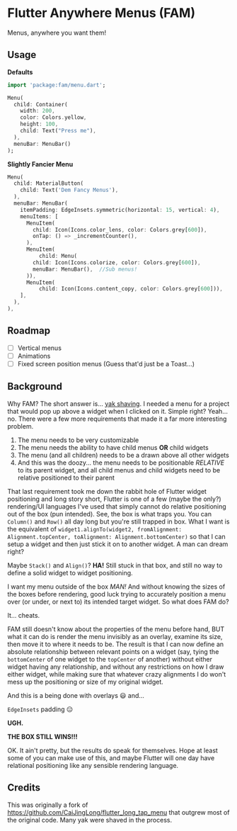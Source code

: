 # Flutter Anywhere Menus (FAM)
Menus, anywhere you want them!

## Usage

**Defaults**
```dart
import 'package:fam/menu.dart';

Menu(
  child: Container(
    width: 200,
    color: Colors.yellow,
    height: 100,
    child: Text("Press me"),
  ),
  menuBar: MenuBar()
);
```

**Slightly Fancier Menu**
```dart
Menu(
  child: MaterialButton(
    child: Text('Dem Fancy Menus'),
  ),
  menuBar: MenuBar(
    itemPadding: EdgeInsets.symmetric(horizontal: 15, vertical: 4),
    menuItems: [
      MenuItem(
        child: Icon(Icons.color_lens, color: Colors.grey[600]),
        onTap: () => _incrementCounter(),
      ),
      MenuItem(
          child: Menu(
        child: Icon(Icons.colorize, color: Colors.grey[600]),
        menuBar: MenuBar(),  //Sub menus!
      )),
      MenuItem(
          child: Icon(Icons.content_copy, color: Colors.grey[600])),
    ],
  ),
),
```

## Roadmap
- [ ] Vertical menus
- [ ] Animations
- [ ] Fixed screen position menus (Guess that'd just be a Toast...)

## Background
Why FAM?  The short answer is... [yak shaving][1].  I needed a menu for a project that would pop up above a widget when I clicked on it.  Simple right?  Yeah... no.  There were a few more requirements that made it a far more interesting problem.
1.  The menu needs to be very customizable
2.  The menu needs the ability to have child menus **OR** child widgets
3.  The menu (and all children) needs to be a drawn above all other widgets
4.  And this was the doozy... the menu needs to be positionable *RELATIVE* to its parent widget, and all child menus and child widgets need to be relative positioned to their parent

That last requirement took me down the rabbit hole of Flutter widget positioning and long story short, Flutter is one of a few (maybe the only?) rendering/UI languages I've used that simply cannot do relative positioning out of the box (pun intended).  See, the box is what traps you.  You can `Column()` and `Row()` all day long but you're still trapped in box.  What I want is the equivalent of `widget1.alignTo(widget2, fromAlignment: Alignment.topCenter, toAlignment: Alignment.bottomCenter)` so that I can setup a widget and then just stick it on to another widget.  A man can dream right?

Maybe `Stack()` and `Align()`? 
**HA!**  Still stuck in that box, and still no way to define a solid widget to widget positioning.

I want my menu outside of the box *MAN!*  And without knowing the sizes of the boxes before rendering, good luck trying to accurately position a menu over (or under, or next to) its intended target widget.  So what does FAM do?  

It... cheats.  

FAM still doesn't know about the properties of the menu before hand, BUT what it can do is render the menu invisibly as an overlay, examine its size, then move it to where it needs to be.  The result is that I can now define an absolute relationship between relevant points on a widget (say, tying the `bottomCenter` of one widget to the `topCenter` of another) without either widget having any relationship, and without any restrictions on how I draw either widget, while making sure that whatever crazy alignments I do won't mess up the positioning or size of my original widget.  

And this is a being done with overlays 😃 and...

`EdgeInsets` padding 😑 

**UGH.**  

**THE BOX STILL WINS!!!**

OK.  It ain't pretty, but the results do speak for themselves.  Hope at least some of you can make use of this, and maybe Flutter will one day have relational positioning like any sensible rendering language.

## Credits
This was originally a fork of https://github.com/CaiJingLong/flutter_long_tap_menu that outgrew most of the original code.  Many yak were shaved in the process.

[1]:https://en.wiktionary.org/wiki/yak_shaving 
